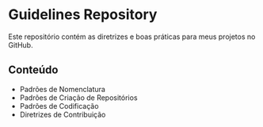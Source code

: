 # Guidelines Repository

Este repositório contém as diretrizes e boas práticas para meus projetos no GitHub.

## Conteúdo

- Padrões de Nomenclatura
- Padrões de Criação de Repositórios
- Padrões de Codificação
- Diretrizes de Contribuição
